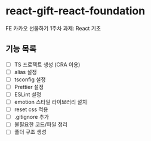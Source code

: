 # react-gift-react-foundation
FE 카카오 선물하기 1주차 과제: React 기초

## 기능 목록
- [ ]  TS 프로젝트 생성 (CRA 이용)
- [ ]  alias 설정
- [ ]  tsconfig 설정
- [ ]  Prettier 설정
- [ ]  ESLint 설정
- [ ]  emotion 스타일 라이브러리 설치
- [ ]  reset css 적용
- [ ]  .gitignore 추가
- [ ]  불필요한 코드/파일 정리
- [ ]  폴더 구조 생성